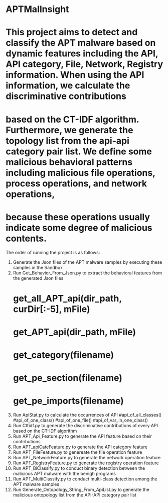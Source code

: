 # APTMalInsight
# This project aims to detect and classify the APT malware based on dynamic features including the API, API category, File, Network, Registry information. When using the API information, we calculate the discriminative contributions 
# based on the CT-IDF algorithm. Furthermore, we generate the topology list from the api-api category pair list. We define some malicious behavioral patterns including malicious file operations, process operations, and network operations,
# because these operations usually indicate some degree of malicious contents.

The order of running the project is as follows:
1) Generate the Json files of the APT malware samples by executing these samples in the Sandbox
2) Run Get_Behavior_From_Json.py to extract the behavioral features from the generated Json files
     # get_all_APT_api(dir_path, curDir[:-5], mFile)
     # get_APT_api(dir_path, mFile)
     # get_category(filename)
     # get_pe_section(filename)
     # get_pe_imports(filename)
3) Run ApiStat.py to calculate the occurrences of API
     #api_of_all_classes()
	   #api_of_one_class()
	   #api_of_one_file()
	   #api_of_var_in_one_class()
4) Run Ctfidf.py to generate the discriminative contributions of every API based on the CT-IDF algorithm
5) Run APT_Api_Feature.py to generate the API feature based on their contributions
6) Run APT_apiCateFeature.py to generate the API category feature
7) Run APT_FileFeature.py to genereate the file operation feature
8) Run APT_NetworkFeature.py to generate the network operation feature
9) Run APT_RegistryFeature.py to generate the registry operation feature
10) Run APT_BiClassify.py to conduct binary detection between the malicious APT malware with the benigh programs
11) Run APT_MultiClassify.py to conduct multi-class detection among the APT malware samples
12) Run Generate_Ontopology_String_From_ApiList.py to generate the malicious ontopology list from the API-API category pair list
